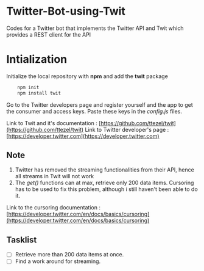 # Twitter-Bot-using-Twit
Codes for a Twitter bot that implements the Twitter API and Twit which provides a REST client for the API

# Intialization
Initialize the local repository with **npm** and add the **twit** package

```BASH
    npm init
    npm install twit
```

Go to the Twitter developers page and register yourself and the app to get the consumer and access keys.
Paste these keys in the *config.js* files.

Link to Twit and it's documentation : [https://github.com/ttezel/twit](https://github.com/ttezel/twit)
Link to Twitter developer's page : [https://developer.twitter.com](https://developer.twitter.com)

## Note
 1. Twitter has removed the streaming functionalities from their API, hence all streams in Twit will not work
 1. The *get()* functions can at max, retrieve only 200 data items. Cursoring has to be used to fix this problem, although i still haven't been able to do it.
 
Link to the cursoring documentation : [https://developer.twitter.com/en/docs/basics/cursoring](https://developer.twitter.com/en/docs/basics/cursoring)

## Tasklist
 * [ ] Retrieve more than 200 data items at once.
 * [ ] Find a work around for streaming.
